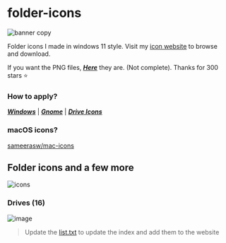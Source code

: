 # folder-icons
![banner copy](https://github.com/sameerasw/folder-icons/assets/68902530/9b18a31b-c14f-4d68-8bc4-dbe9f70f7a4d)

Folder icons I made in windows 11 style. Visit my [icon website](https://www.sameerasw.com/icons/categories) to browse and download.

If you want the PNG files, [***Here***](https://github.com/sameerasw/folder-icons/tree/main/PNGs) they are. (Not complete). Thanks for 300 stars ⭐

### How to apply?           
[***Windows***](https://t.me/tidwib/81) | 
[***Gnome***](https://t.me/tidwib/84) | 
[***Drive Icons***](https://t.me/tidwib/344)

### macOS icons?
[sameerasw/mac-icons](https://github.com/sameerasw/mac-icons)


## Folder icons and a few more
![icons](https://github.com/sameerasw/folder-icons/assets/68902530/66bf7606-2f1b-43b2-aafa-6727bb6642d6)

### Drives (16)
![image](https://user-images.githubusercontent.com/68902530/201514580-2605b753-b992-43f0-b38f-c46156ac1edb.png)

>Update the [list.txt](https://github.com/sameerasw/folder-icons/blob/main/PNGs/list.txt) to update the index and add them to the website
